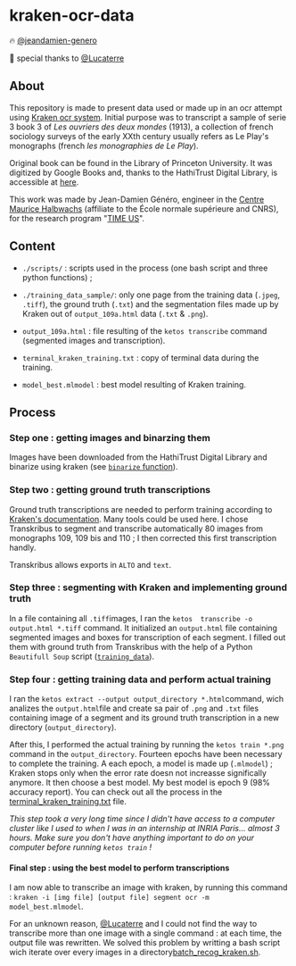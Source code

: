 # kraken-ocr-data

:fire: [@jeandamien-genero](https://github.com/jeandamien-genero/)

:fire_engine: special thanks to [@Lucaterre](https://github.com/Lucaterre)

## About

This repository is made to present data used or made up in an ocr attempt using [Kraken ocr system](http://kraken.re/). Initial purpose was to transcript a sample of serie 3 book 3 of *Les ouvriers des deux mondes* (1913), a collection of french sociology surveys of the early XXth century usually refers as Le Play's monographs (french *les  monographies de Le Play*).

Original book can be found in the Library of Princeton University. It was digitized by Google Books and, thanks to the HathiTrust Digital Library, is accessible at [here](https://babel.hathitrust.org/cgi/pt?id=njp.32101064529215).

This work was made by Jean-Damien Généro, engineer in the [Centre Maurice Halbwachs](https://www.cmh.ens.fr/) (affiliate to the École normale supérieure and CNRS), for the research program "[TIME US](https://timeus.hypotheses.org/)".

## Content

* `./scripts/` : scripts used in the process (one bash script and three python functions) ;

* `./training_data_sample/`: only one page from the training data (`.jpeg`, `.tiff`), the ground truth (`.txt`) and the segmentation files made up by Kraken out of `output_109a.html` data (`.txt` & `.png`).

* `output_109a.html` : file resulting of the `ketos transcribe` command (segmented images and transcription).

* `terminal_kraken_training.txt` : copy of terminal data during the training.

* `model_best.mlmodel` : best model resulting of Kraken training.

## Process

### Step one : getting images and binarzing them

Images have been downloaded from the HathiTrust Digital Library and binarize using kraken (see [`binarize` function](https://github.com/jeandamien-genero/kraken-ocr-data/blob/a5e109407e1a36686e5384c68ab1a0f19711ad55/scripts/process_scripts.py#L16)).

### Step two : getting ground truth transcriptions

Ground truth transcriptions are needed to perform training according to [Kraken's documentation](http://kraken.re/ketos.html). Many tools could be used here. I chose Transkribus to segment and transcribe automatically 80 images from monographs 109, 109 bis and 110 ; I then corrected this first transcription handly.

Transkribus allows exports in `ALTO` and `text`.

### Step three : segmenting with Kraken and implementing ground truth

In a file containing all `.tiff`images, I ran the `ketos  transcribe -o output.html *.tiff` command. It initialized an `output.html` file containing segmented images and boxes for transcription of each segment. I filled out them with ground truth from Transkribus with the help of a Python `Beautifull Soup` script ([`training_data`](https://github.com/jeandamien-genero/kraken-ocr-data/blob/a5e109407e1a36686e5384c68ab1a0f19711ad55/scripts/process_scripts.py#L45)).

### Step four : getting training data and perform actual training

I ran the `ketos extract --output output_directory *.html`command, wich analizes the `output.html`file and create sa pair of `.png` and `.txt` files containing image of a segment and its ground truth transcription in a new directory (`output_directory`).

After this, I performed the actual training by running the `ketos train *.png` command in the `output_directory`. Fourteen epochs have been necessary to complete the training. A each epoch, a model is made up (`.mlmodel`) ; Kraken stops only when the error rate doesn not increasse significally anymore. It then choose a best model. My best model is epoch 9 (98% accuracy report). You can check out all the process in the [terminal_kraken_training.txt](https://github.com/jeandamien-genero/kraken-ocr-data/blob/main/terminal_kraken_training.txt) file.

*This step took a very long time since I didn't have access to a computer cluster like I used to when I was in an internship at INRIA Paris... almost 3 hours. Make sure you don't have anything important to do on your computer before running `ketos train` !*

#### Final step : using the best model to perform transcriptions

I am now able to transcribe an image with kraken, by running this command : `kraken -i [img file] [output file] segment ocr -m 
model_best.mlmodel`.

For an unknown reason, [@Lucaterre](https://github.com/Lucaterre) and I could not find the way to transcribe more than one image with a single command : at each time, the output file was rewritten. We solved this problem by writting a bash script wich iterate over every images in a directory[batch_recog_kraken.sh](https://github.com/jeandamien-genero/kraken-ocr-data/blob/main/scripts/batch_recog_kraken.sh).
